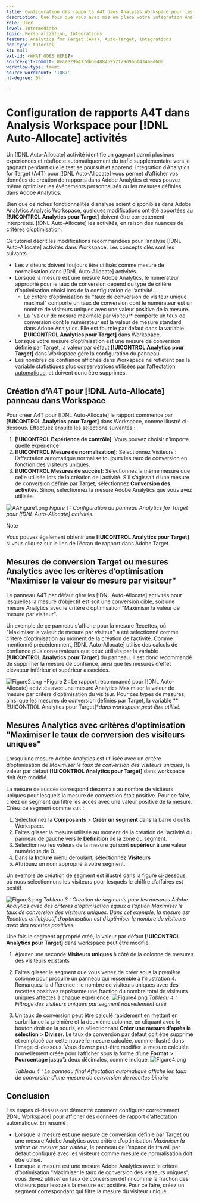 ```yaml
---
title: Configuration des rapports A4T dans Analysis Workspace pour les activités d’affectation automatique
description: Une fois que vous avez mis en place votre intégration Analytics for Target (A4T) et que vous exécutez des activités d’affectation automatique, comment pouvez-vous vous assurer que vous interprétez correctement les résultats ? Suivez ces étapes pour configurer des rapports A4T dans Analysis Workspace afin d’obtenir les résultats escomptés lors de l’exécution d’activités d’affectation automatique.
role: User
level: Intermediate
topic: Personalization, Integrations
feature: Analytics for Target (A4T), Auto-Target, Integrations
doc-type: tutorial
kt: null
exl-id: <WHAT GOES HERE?>
source-git-commit: 0eaee29b477db5e48846952f79d9b6f434a8d60a
workflow-type: tm+mt
source-wordcount: '1087'
ht-degree: 0%

---
```


# Configuration de rapports A4T dans Analysis Workspace pour [!DNL Auto-Allocate] activités

Un [!DNL Auto-Allocate] activité identifie un gagnant parmi plusieurs expériences et réaffecte automatiquement du trafic supplémentaire vers le gagnant pendant que le test se poursuit et apprend. Intégration d’Analytics for Target (A4T) pour [!DNL Auto-Allocate] vous permet d’afficher vos données de création de rapports dans Adobe Analytics et vous pouvez même optimiser les événements personnalisés ou les mesures définies dans Adobe Analytics.

Bien que de riches fonctionnalités d’analyse soient disponibles dans Adobe Analytics Analysis Workspace, quelques modifications ont été apportées au **[!UICONTROL Analytics pour Target]** doivent être correctement interprétés. [!DNL Auto-Allocate] les activités, en raison des nuances de [critères d’optimisation](https://experienceleague.adobe.com/docs/target/using/integrate/a4t/a4t-at-aa.html?lang=en#supported).

Ce tutoriel décrit les modifications recommandées pour l’analyse [!DNL Auto-Allocate] activités dans Workspace. Les concepts clés sont les suivants :

* Les visiteurs doivent toujours être utilisés comme mesure de normalisation dans [!DNL Auto-Allocate] activités.
* Lorsque la mesure est une mesure Adobe Analytics, le numérateur approprié pour le taux de conversion dépend du type de critère d’optimisation choisi lors de la configuration de l’activité.
   * Le critère d’optimisation du &quot;taux de conversion de visiteur unique maximal&quot; comporte un taux de conversion dont le numérateur est un nombre de visiteurs uniques avec une valeur positive de la mesure.
   * La &quot;valeur de mesure maximale par visiteur* comporte un taux de conversion dont le numérateur est la valeur de mesure standard dans Adobe Analytics. Elle est fournie par défaut dans la variable **[!UICONTROL Analytics pour Target]** dans Workspace.
* Lorsque votre mesure d’optimisation est une mesure de conversion définie par Target, la valeur par défaut **[!UICONTROL Analytics pour Target]** dans Workspace gère la configuration du panneau.
* Les nombres de confiance affichés dans Workspace ne reflètent pas la variable [statistiques plus conservatrices utilisées par l’affectation automatique](https://experienceleague.adobe.com/docs/target/using/activities/auto-allocate/automated-traffic-allocation.html?lang=en#section_98388996F0584E15BF3A99C57EEB7629), et doivent donc être supprimés.


## Création d’A4T pour [!DNL Auto-Allocate] panneau dans Workspace

Pour créer A4T pour [!DNL Auto-Allocate] le rapport commence par **[!UICONTROL Analytics pour Target]** dans Workspace, comme illustré ci-dessous. Effectuez ensuite les sélections suivantes :

1. **[!UICONTROL Expérience de contrôle]**: Vous pouvez choisir n’importe quelle expérience
2. **[!UICONTROL Mesure de normalisation]**: Sélectionnez Visiteurs : l’affectation automatique normalise toujours les taux de conversion en fonction des visiteurs uniques.
3. **[!UICONTROL Mesures de succès]**: Sélectionnez la même mesure que celle utilisée lors de la création de l’activité. S’il s’agissait d’une mesure de conversion définie par Target, sélectionnez **Conversion des activités**. Sinon, sélectionnez la mesure Adobe Analytics que vous avez utilisée.

![AAFigure1.png](assets/AAFigure1.png)
*Figure 1 : Configuration du panneau Analytics for Target pour [!DNL Auto-Allocate] activités.*

>[!NOTE]
>
> Vous pouvez également obtenir une **[!UICONTROL Analytics pour Target]** si vous cliquez sur le lien de l’écran de rapport dans Adobe Target.

## Mesures de conversion Target ou mesures Analytics avec les critères d’optimisation &quot;Maximiser la valeur de mesure par visiteur&quot;

Le panneau A4T par défaut gère les [!DNL Auto-Allocate] activités pour lesquelles la mesure d’objectif est soit une conversion cible, soit une mesure Analytics avec le critère d’optimisation &quot;Maximiser la valeur de mesure par visiteur&quot;.

Un exemple de ce panneau s’affiche pour la mesure Recettes, où &quot;Maximiser la valeur de mesure par visiteur&quot; a été sélectionné comme critère d’optimisation au moment de la création de l’activité. Comme mentionné précédemment, [!DNL Auto-Allocate] utilise des calculs de confiance plus conservateurs que ceux utilisés par la variable **[!UICONTROL Analytics pour Target]** du panneau. Il est donc recommandé de supprimer la mesure de confiance, ainsi que les mesures d’effet élévateur inférieur et supérieur associées.

![Figure2.png](assets/AAFigure2.png)
*Figure 2 : Le rapport recommandé pour [!DNL Auto-Allocate] activités avec une mesure Analytics Maximiser la valeur de mesure par critère d’optimisation du visiteur. Pour ces types de mesures, ainsi que les mesures de conversion définies par Target, la variable **[!UICONTROL Analytics pour Target]**dans workspace peut être utilisé.*


## Mesures Analytics avec critères d’optimisation &quot;Maximiser le taux de conversion des visiteurs uniques&quot;

Lorsqu’une mesure Adobe Analytics est utilisée avec un critère d’optimisation de *Maximiser le taux de conversion des visiteurs uniques*, la valeur par défaut **[!UICONTROL Analytics pour Target]** dans workspace doit être modifié.

La mesure de succès correspond désormais au nombre de visiteurs uniques pour lesquels la mesure de conversion était positive. Pour ce faire, créez un segment qui filtre les accès avec une valeur positive de la mesure. Créez ce segment comme suit :

1. Sélectionnez la **Composants** > **Créer un segment** dans la barre d’outils Workspace.
1. Faites glisser la mesure utilisée au moment de la création de l’activité du panneau de gauche vers le **Définition** de la zone du segment.
1. Sélectionnez les valeurs de la mesure qui sont **supérieur à** une valeur numérique de 0.
1. Dans la **Inclure** menu déroulant, sélectionnez **Visiteurs**
1. Attribuez un nom approprié à votre segment.

Un exemple de création de segment est illustré dans la figure ci-dessous, où nous sélectionnons les visiteurs pour lesquels le chiffre d’affaires est positif.

![Figure3.png](assets/AAFigure3.png)
*Tableau 3 : Création de segments pour les mesures Adobe Analytics avec des critères d’optimisation égaux à l’option Maximiser le taux de conversion des visiteurs uniques. Dans cet exemple, la mesure est Recettes et l’objectif d’optimisation est d’optimiser le nombre de visiteurs avec des recettes positives.*

Une fois le segment approprié créé, la valeur par défaut  **[!UICONTROL Analytics pour Target]** dans workspace peut être modifié.

1. Ajouter une seconde **Visiteurs uniques** à côté de la colonne de mesures des visiteurs existants
2. Faites glisser le segment que vous venez de créer sous la première colonne pour produire un panneau qui ressemble à l’illustration 4. Remarquez la différence : le nombre de visiteurs uniques avec des recettes positives représente une fraction du nombre total de visiteurs uniques affectés à chaque expérience.
   ![Figure4.png](assets/AAFigure4.png)
   *Tableau 4 : Filtrage des visiteurs uniques par segment nouvellement créé*
3. Un taux de conversion peut être [calculé rapidement](https://experienceleague.adobe.com/docs/analytics-learn/tutorials/components/calculated-metrics/quick-calculated-metrics-in-analysis-workspace.html?lang=en) en mettant en surbrillance la première et la deuxième colonne, en cliquant avec le bouton droit de la souris, en sélectionnant **Créer une mesure d’après la sélection** > **Diviser**. Le taux de conversion par défaut doit être supprimé et remplacé par cette nouvelle mesure calculée, comme illustré dans l’image ci-dessous. Vous devrez peut-être modifier la mesure calculée nouvellement créée pour l’afficher sous la forme d’une **Format** > **Pourcentage** jusqu’à deux décimales, comme indiqué.
   ![Figure4.png](assets/AAFigure5.png)

   *Tableau 4 : Le panneau final Affectation automatique affiche les taux de conversion d’une mesure de conversion de recettes binaire*


## Conclusion

Les étapes ci-dessus ont démontré comment configurer correctement [!DNL Workspace] pour afficher des données de rapport d’affectation automatique. En résumé :

* Lorsque la mesure est une mesure de conversion définie par Target ou une mesure Adobe Analytics avec critère d’optimisation *Maximiser la valeur de mesure par visiteur*, le panneau de l’espace de travail par défaut configuré avec les visiteurs comme mesure de normalisation doit être utilisé.
* Lorsque la mesure est une mesure Adobe Analytics avec le critère d’optimisation &quot;Maximiser le taux de conversion des visiteurs uniques&quot;, vous devez utiliser un taux de conversion défini comme la fraction des visiteurs pour lesquels la mesure est positive. Pour ce faire, créez un segment correspondant qui filtre la mesure du visiteur unique.
